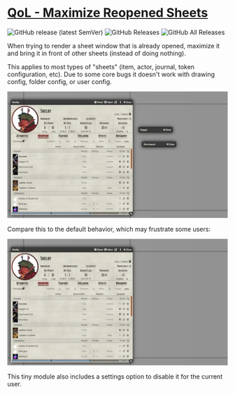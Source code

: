 # [QoL - Maximize Reopened Sheets](https://foundryvtt.com/packages/qol-maximize-reopened-sheets/)

![GitHub release (latest SemVer)](https://img.shields.io/github/v/release/itamarcu/qol-maximize-reopened-sheets?style=for-the-badge) 
![GitHub Releases](https://img.shields.io/github/downloads/itamarcu/qol-maximize-reopened-sheets/latest/total?style=for-the-badge) 
![GitHub All Releases](https://img.shields.io/github/downloads/itamarcu/qol-maximize-reopened-sheets/total?style=for-the-badge&label=Downloads+total)  

When trying to render a sheet window that is already opened, maximize it and bring it in front of other sheets (instead
of doing nothing).

This applies to most types of "sheets" (item, actor, journal, token configuration, etc).  Due to some core bugs it
 doesn't work with drawing config, folder config, or user config.

![](metadata/Recording_1.webp)

Compare this to the default behavior, which may frustrate some users:

![](metadata/Recording_2.webp)

This tiny module also includes a settings option to disable it for the current user.